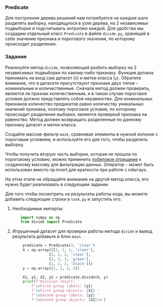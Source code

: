 ### Predicate


Для построения дерева решений нам потребуется на каждом шаге разделять выборку, 
находящуюся в узле дерева, на 2 независимых подвыборки и подсчитывать энтропию 
каждой. Для удобства мы создадим отдельный класс `Predicate` в файле `divide.py`, хранящий в себе значение 
признака и порогового значения, по которому происходит разделение.



### Задание

Реализуйте метод `divide`, позволяющий разбить выборку на 2 независимых 
подвыборки по какому-либо признаку. Функция должна принимать на вход сам 
датасет (`X`) и метки класса (`y`). Обратите внимание, что в датасете присутствуют 
признаки двух типов – номинальные и количественные. Сначала метод должен проверить, 
является ли признак количественным, и в таком случае пороговое условие должно 
представлять собой неравенство. Для номинальных признаков количество предикатов 
равно количеству уникальных значений признака, поэтому пороговое условие, по 
которому происходит разделение выборки, является проверкой признака на равенство. 
Метод должен возвращать разделенные по данному признаку датасет и метки класса.

<div class="hint">

Создайте массив-фильтр `mask`, сравнивая элементы в нужной колонке с 
пороговым условием, и используйте его для того, чтобы разделить выборку. </div>

<div class="hint">

Чтобы получить вторую часть выборки, которая не прошла по 
пороговому условию, можно применить [побитовое отрицание](https://numpy.org/doc/stable/reference/generated/numpy.invert.html) к созданному 
массиву для фильтрации данных. Оператор `~` может быть использован вместо np.invert для краткости при работе с ndarrays.</div>

На этом этапе не обращайте внимание на другой метод класса, его нужно будет
реализовать в следующем задании.

Для того чтобы посмотреть на результаты работы кода, вы можете добавить
следующие строки в `task.py` и запустить его:
1. Необходимые импорты:
 ```python
        import numpy as np
        from divide import Predicate
```
2. Игрушечный датасет для проверки работы метода `divide` и вывод результата добавьте в блок `main`.
```python
        predicate = Predicate(3, 'clear')           
        X = np.array([[1, 1, 1, 'clear'],
                    [2, 2, 2, 'clear'],
                    [3, 3, 3, 'green'],
                    [1, 2, 3, 'black']])
        y = np.array([1, 2, 3, 4])

        X1, y1, X2, y2 = predicate.divide(X, y)
        print(f'Division result: '
            f'\nFirst group labels: {y1} '
            f'\nFirst group objects: {X1} '
            f'\nSecond group labels: {y2} '
            f'\nSecond group objects: {X2}\n')
```